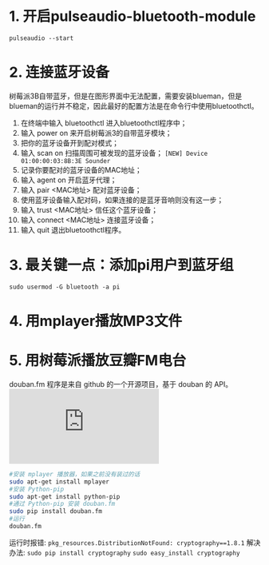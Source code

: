 
# 1. 开启pulseaudio-bluetooth-module
`pulseaudio --start`

# 2. 连接蓝牙设备
树莓派3B自带蓝牙，但是在图形界面中无法配置，需要安装blueman，但是blueman的运行并不稳定，因此最好的配置方法是在命令行中使用bluetoothctl。
1. 在终端中输入 bluetoothctl 进入bluetoothctl程序中；
2. 输入 power on 来开启树莓派3的自带蓝牙模块；
3. 把你的蓝牙设备开到配对模式；
4. 输入 scan on 扫描周围可被发现的蓝牙设备；
   `[NEW] Device 01:00:00:03:8B:3E Sounder`
5. 记录你要配对的蓝牙设备的MAC地址；
6. 输入 agent on 开启蓝牙代理；
7. 输入 pair <MAC地址> 配对蓝牙设备；
8. 使用蓝牙设备输入配对码，如果连接的是蓝牙音响则没有这一步；
9. 输入 trust <MAC地址> 信任这个蓝牙设备；
10. 输入 connect <MAC地址> 连接蓝牙设备；
11. 输入 quit 退出bluetoothctl程序。

# 3. 最关键一点：添加pi用户到蓝牙组
`sudo usermod -G bluetooth -a pi`

# 4. 用mplayer播放MP3文件


# 5. 用树莓派播放豆瓣FM电台
douban.fm 程序是来自 github 的一个开源项目，基于 douban 的 API。![](https://github.com/turingou/douban.fm)
```bash
#安装 mplayer 播放器，如果之前没有装过的话
sudo apt-get install mplayer
#安装 Python-pip
sudo apt-get install python-pip
#通过 Python-pip 安装 douban.fm
sudo pip install douban.fm
#运行
douban.fm
```

运行时报错: `pkg_resources.DistributionNotFound: cryptography==1.8.1`
解决办法: `sudo pip install cryptography`
`sudo easy_install cryptography`
